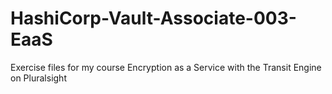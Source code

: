 # HashiCorp-Vault-Associate-003-EaaS
Exercise files for my course Encryption as a Service with the Transit Engine on Pluralsight
